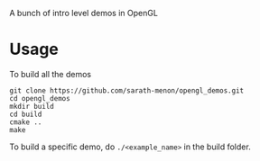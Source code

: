 A bunch of intro level demos in OpenGL

# Usage

To build all the demos 

```
git clone https://github.com/sarath-menon/opengl_demos.git
cd opengl_demos
mkdir build
cd build
cmake ..
make
```

To build a specific demo, do `./<example_name>` in the build folder.
